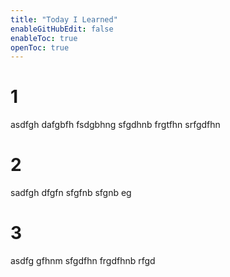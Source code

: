 ```yaml
---
title: "Today I Learned"
enableGitHubEdit: false
enableToc: true
openToc: true
---
```


# 1
asdfgh dafgbfh
fsdgbhng
sfgdhnb
frgtfhn
srfgdfhn


# 2
sadfgh
dfgfn
sfgfnb
sfgnb
eg

# 3
asdfg
gfhnm
sfgdfhn
frgdfhnb
rfgd


